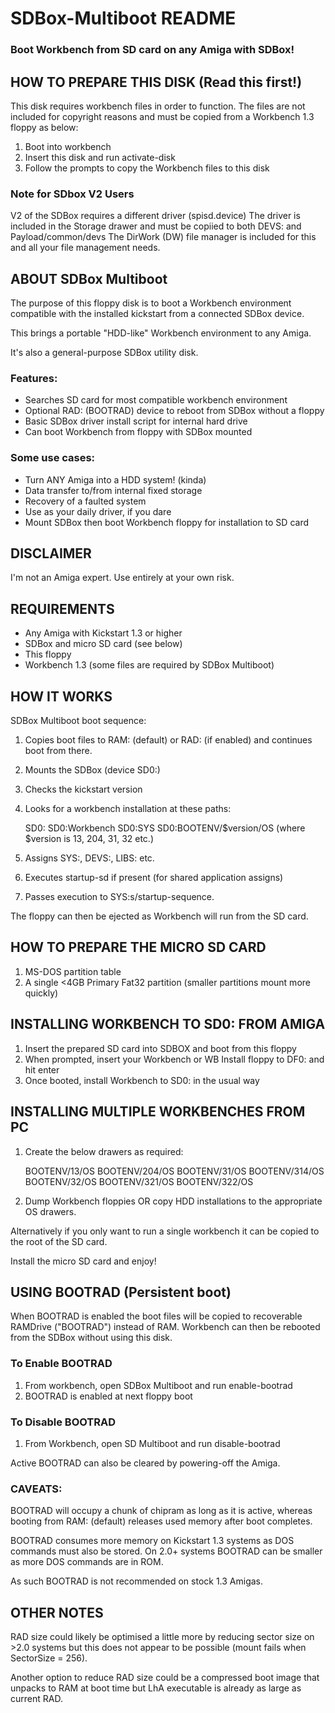 # SDBox-Multiboot README 

### Boot Workbench from SD card on any Amiga with SDBox!


## HOW TO PREPARE THIS DISK (Read this first!) 

This disk requires workbench files in order to function. 
The files are not included for copyright reasons and must be copied from a Workbench 1.3 floppy as below: 

1. Boot into workbench
2. Insert this disk and run activate-disk
3. Follow the prompts to copy the Workbench files to this disk


### Note for SDbox V2 Users

V2 of the SDBox requires a different driver (spisd.device)
The driver is included in the Storage drawer and must be copiied to both DEVS: and Payload/common/devs
The DirWork (DW) file manager is included for this and all your file management needs. 


## ABOUT SDBox Multiboot

The purpose of this floppy disk is to boot a Workbench environment compatible with 
the installed kickstart from a connected SDBox device. 

This brings a portable "HDD-like" Workbench environment to any Amiga. 

It's also a general-purpose SDBox utility disk. 

### Features:

* Searches SD card for most compatible workbench environment
* Optional RAD: (BOOTRAD) device to reboot from SDBox without a floppy
* Basic SDBox driver install script for internal hard drive
* Can boot Workbench from floppy with SDBox mounted 

### Some use cases:

* Turn ANY Amiga into a HDD system! (kinda)
* Data transfer to/from internal fixed storage 
* Recovery of a faulted system
* Use as your daily driver, if you dare
* Mount SDBox then boot Workbench floppy for installation to SD card

## DISCLAIMER 

I'm not an Amiga expert. Use entirely at your own risk.

## REQUIREMENTS

* Any Amiga with Kickstart 1.3 or higher
* SDBox and micro SD card (see below)
* This floppy
* Workbench 1.3 (some files are required by SDBox Multiboot)


## HOW IT WORKS

SDBox Multiboot boot sequence:

1. Copies boot files to RAM: (default) or RAD: (if enabled) and continues boot from there.
2. Mounts the SDBox (device SD0:) 
3. Checks the kickstart version 
4. Looks for a workbench installation at these paths:

    SD0:
    SD0:Workbench
    SD0:SYS
    SD0:BOOTENV/$version/OS (where $version is 13, 204, 31, 32 etc.)

5. Assigns SYS:, DEVS:, LIBS: etc.   
6. Executes startup-sd if present (for shared application assigns)
7. Passes execution to SYS:s/startup-sequence.

The floppy can then be ejected as Workbench will run from the SD card.


## HOW TO PREPARE THE MICRO SD CARD

1) MS-DOS partition table
2) A single <4GB Primary Fat32 partition (smaller partitions mount more quickly)


## INSTALLING WORKBENCH TO SD0: FROM AMIGA

1) Insert the prepared SD card into SDBOX and boot from this floppy
2) When prompted, insert your Workbench or WB Install floppy to DF0: and hit enter
3) Once booted, install Workbench to SD0: in the usual way


## INSTALLING MULTIPLE WORKBENCHES FROM PC

1) Create the below drawers as required:

   BOOTENV/13/OS
   BOOTENV/204/OS
   BOOTENV/31/OS
   BOOTENV/314/OS
   BOOTENV/32/OS
   BOOTENV/321/OS
   BOOTENV/322/OS

2) Dump Workbench floppies OR copy HDD installations to the appropriate OS drawers. 

Alternatively if you only want to run a single workbench it can be copied to 
the root of the SD card.

Install the micro SD card and enjoy!
 
 
## USING BOOTRAD (Persistent boot)

When BOOTRAD is enabled the boot files will be copied to recoverable RAMDrive 
("BOOTRAD") instead of RAM. Workbench can then be rebooted from the SDBox without using this disk.

### To Enable BOOTRAD

1) From workbench, open SDBox Multiboot and run enable-bootrad
2) BOOTRAD is enabled at next floppy boot 

### To Disable BOOTRAD

1) From Workbench, open SD Multiboot and run disable-bootrad

Active BOOTRAD can also be cleared by powering-off the Amiga. 

### CAVEATS:
BOOTRAD will occupy a chunk of chipram as long as it is active, whereas 
booting from RAM: (default) releases used memory after boot completes.

BOOTRAD consumes more memory on Kickstart 1.3 systems as DOS commands must also be stored. 
On 2.0+ systems BOOTRAD can be smaller as more DOS commands are in ROM.

As such BOOTRAD is not recommended on stock 1.3 Amigas. 


## OTHER NOTES

RAD size could likely be optimised a little more by reducing sector size on >2.0 systems
but this does not appear to be possible (mount fails when SectorSize = 256). 

Another option to reduce RAD size could be a compressed boot image that unpacks to RAM
at boot time but LhA executable is already as large as current RAD. 





